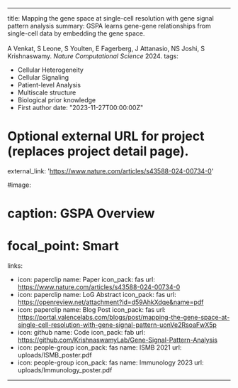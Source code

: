 
---
title: Mapping the gene space at single-cell resolution with gene signal pattern analysis
summary: GSPA learns gene-gene relationships from single-cell data by embedding the gene space.<br /><br />A Venkat, S Leone, S Youlten, E Fagerberg, J Attanasio, NS Joshi, S Krishnaswamy. *Nature Computational Science* 2024.
tags:
  - Cellular Heterogeneity
  - Cellular Signaling
  - Patient-level Analysis
  - Multiscale structure
  - Biological prior knowledge
  - First author
date: "2023-11-27T00:00:00Z"

# Optional external URL for project (replaces project detail page).
external_link: 'https://www.nature.com/articles/s43588-024-00734-0'

#image:
#  caption: GSPA Overview
#  focal_point: Smart
links:
  - icon: paperclip
    name: Paper
    icon_pack: fas
    url: https://www.nature.com/articles/s43588-024-00734-0
 - icon: paperclip
    name: LoG Abstract
    icon_pack: fas
    url: https://openreview.net/attachment?id=d59AhkXdqe&name=pdf
  - icon: paperclip
    name: Blog Post
    icon_pack: fas
    url: https://portal.valencelabs.com/blogs/post/mapping-the-gene-space-at-single-cell-resolution-with-gene-signal-pattern-uonVe2RsoaFwX5p
  - icon: github
    name: Code
    icon_pack: fab
    url: https://github.com/KrishnaswamyLab/Gene-Signal-Pattern-Analysis
  - icon: people-group
    icon_pack: fas
    name: ISMB 2021
    url: uploads/ISMB_poster.pdf
  - icon: people-group
    icon_pack: fas
    name: Immunology 2023
    url: uploads/Immunology_poster.pdf
---

